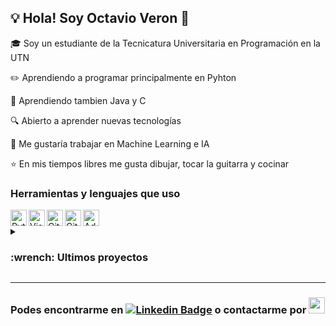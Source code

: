 ## :bulb: Hola! Soy Octavio Veron 👋</h1>

:mortar_board: Soy un estudiante de la Tecnicatura Universitaria en Programación en la UTN

:pencil2: Aprendiendo a programar principalmente en Pyhton

:paperclip: Aprendiendo tambien Java y C 

:mag: Abierto a aprender nuevas tecnologías

:briefcase: Me gustaría trabajar en Machine Learning e IA

:star: En mis tiempos libres me gusta dibujar, tocar la guitarra y cocinar

### Herramientas y lenguajes que uso
<img align="left" alt="Python" width="26px" src="https://cdn.jsdelivr.net/npm/simple-icons@3.13.0/icons/python.svg"/>
<img align="left" alt="Visual Studio Code" width="26px" src="https://cdn.jsdelivr.net/gh/devicons/devicon/icons/vscode/vscode-original.svg"/>
<img align="left" alt="Git" width="26px" src="https://cdn.jsdelivr.net/gh/devicons/devicon/icons/git/git-original.svg"/>
<img align="left" alt="GitHub" width="26px" src="https://user-images.githubusercontent.com/3369400/139447912-e0f43f33-6d9f-45f8-be46-2df5bbc91289.png"/>
<img alt="Adobe Illustrator" width="26px" src="https://cdn.jsdelivr.net/npm/simple-icons@3.13.0/icons/adobeillustrator.svg"/>


<details>
<summary><h3>:wrench: Ultimos proyectos</h3></summary> 
:pushpin: Twitter Webscrapper

:pushpin: Mercado Libre Webscrapper
</details>

---

### Podes encontrarme en [![Linkedin Badge](https://img.shields.io/badge/-LinkedIn-0e76a8?style=flat-square&logo=Linkedin&logoColor=white)](https://www.linkedin.com/in/veronoctavio/) o contactarme por <img width="26px" src="https://upload.wikimedia.org/wikipedia/commons/7/7e/Gmail_icon_%282020%29.svg" href=mailto:veronmm01@gmail.com>
